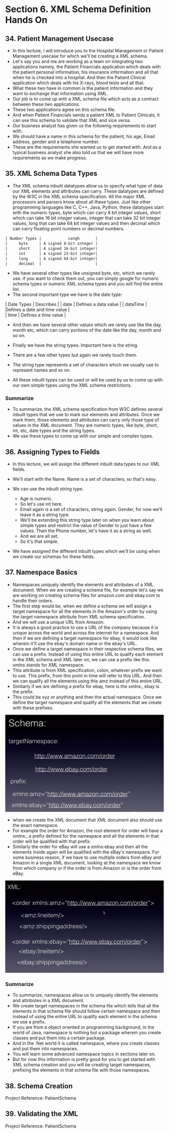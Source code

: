 # Section 6. XML Schema Definition Hands On

## 34. Patient Management Usecase

- In this lecture, I will introduce you to the Hospital Management or Patient Management usecase for which we'll be creating a XML schema.
- Let's say you and me are working as a team on integrating two applications namely, the Patient Financials application which deals with the patient personal information, his insurance information and all that when he is checked into a hospital. And then the Patient Clinical application which deals with his X-rays, blood tests and all that.
- What these two have in common is the patient information and they want to exchange that information using XML.
- Our job is to come up with a XML schema file which acts as a contract between these two applications.
- These two applications agree on this schema file.
- And when Patient Financials sends a patient XML to Patient Clinicals, it can use this schema to validate that XML and vice versa.
- Our business analyst has given us the following requirements to start with.
- We should have a name in this schema for the patient, his age, Email address, gender and a telephone number.
- These are the requirements she wanted us to get started with. And as a typical business analyst she also told us that we will have more requirements as we make progress.

## 35. XML Schema Data Types

- The XML schema inbuilt datatypes allow us to specify what type of data our XML elements and attributes can carry. These datatypes are defined by the W3C in the XML schema specification. All the major XML processors and parsers know about all these types. Just like other programming languages like C, C++, Java, Python, these datatypes start with the numeric types, byte which can carry 8 bit integer values, short which can take 16 bit integer values, integer that can take 32 bit integer values, long that can take 64 bit integer values and then decimal which can carry floating point numbers or decimal numbers.


```
| Number Types |            Lengh       |
|     byte     | A signed 8-bit integer |
|     short    | A signed 16-bit integer|
|     int      | A signed 23-bit integer|
|     long     | A signed 64-bit integer|
|     decimal  |                        |
```

- We have several other types like unsigned byte, etc, which we rarely use. if you want to check them out, you can simply google for numeric schema types or numeric XML schema types and you will find the entire list.
- The second important type we have is the date type:

| Date Types |          Describes            |
|   date     | Defines a data value          |
|   dataTime | Defines a date and time value |  
|   time     | Defines a time value          |

- And then we have several other values which we rarely use like the day, month etc, which can carry portions of the date like the day, month and so on.

- Finally we have the string types. Important here is the string.
- There are a few other types but again we rarely touch them.
- The string type represents a set of characters which we usually use to represent names and so on.
- All these inbuilt types can be used or will be used by us to come up with our own simple types using the XML schema restrictions.

### Summarize

- To summarize, the XML schema specification from W3C defines several inbuilt types that we use to mark our elements and attributes. Once we mark them, those elements and attributes can carry only those type of values in the XML document. They are numeric types, like byte, short, int, etc, date types and the string types.
- We use these types to come up with our simple and complex types.

## 36. Assigning Types to Fields

- In this lecture, we will assign the different inbuilt data types to our XML fields.
- We'll start with the Name. Name is a set of characters, so that's easy.
- We can use the inbuilt string type.
  - Age is numeric.
  - So let's use int here.
  - Email again is a set of characters, string again. Gender, for now we'll leave it as a string type.
  - We'll be extending this string type later on when you learn about simple types and restrict the value of Gender to just have a few values. Then the Phone number, let's have it as a string as well.
  - And we are all set.
  - So it's that simple.
 
 - We have assigned the different inbuilt types which we'll be using when we create our schemas for these fields.

## 37. Namespace Basics

- Namespaces uniquely identify the elements and attributes of a XML document. When we are creating a schema file, for example let's say we are working on creating schema files for amazon.com and ebay.com to handle their orders.
- The first step would be, when we define a schema we will assign a target namespace for all the elements in the Amazon's order by using the target namespace attribute from XML schema specification.
- And we will use a unique URL from Amazon.
- It is always a good practice to use a URL of the company because it is unique across the world and across the internet for a namespace. And then if we are defining a target namespace for ebay, it would look like wherein it'll use the ebay's domain name or the ebay's URL.
- Once we define a target namespace in their respective schema files, we can use a prefix. Instead of using this entire URL to qualify each element in the XML schema and XML later on, we can use a prefix like this. xmlns stands for XML namespace.
- This attribute is from XML specification, colon, whatever prefix we want to use. This prefix, from this point in time will refer to this URL. And then we can qualify all the elements using this amz instead of this entire URL.
- Similarly if we are defining a prefix for ebay, here is the xmlns:, ebay is the prefix.
- This could be xyz or anything and then the actual namespace. Once we define the target namespace and qualify all the elements that we create with these prefixes.

![alt text](https://github.com/marodrigues20/udemy_java/blob/main/XML%20and%20XML%20Schema%20Definition%20in%20Easy%20Steps/Sections/Section_6/Namespace_xsd.png?raw=true)


- when we create the XML document that XML document also should use the exact namespace. 
- For example the order for Amazon, the root element for order will have a xmlns:, a prefix defined for the namespace and all the elements in that order will be qualified with that prefix.
- Similarly the order for eBay will use a xmlns:ebay and then all the elements inside again will be qualified with the eBay's namespace. For some business
reason, if we have to use multiple orders from eBay and Amazon in a single XML document, looking at the namespace we know from which company or if the order is from Amazon or is the order from eBay.

![alt text](https://github.com/marodrigues20/udemy_java/blob/main/XML%20and%20XML%20Schema%20Definition%20in%20Easy%20Steps/Sections/Section_6/Namespace_xml.png?raw=true)


### Summarize

- To summarize, namespaces allow us to uniquely identify the elements and attributes in a XML document.
- We create target namespaces in the schema file which tells that all the elements in that schema file should follow certain namespace and then instead of using the entire URL to qualify each element in the schema we use a prefix.
- If you are from a object oriented or programming background, in the world of Java, namespace is nothing but a package wherein you create classes and put them into a certain package.
- And in the .Net world it is called namespace, where you create classes and put them into namespaces.
- You will learn some advanced namespace topics in sections later on.
- But for now this information is pretty good for you to get started with XML schema creation and you will be creating target namespaces, prefixing the elements in that schema file with those namespaces.

## 38. Schema Creation

Project Reference: PatientSchema

## 39. Validating the XML 

Project Reference: PatientSchema


